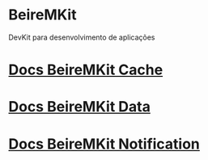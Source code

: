 # BeireMKit
DevKit para desenvolvimento de aplicações

# [Docs BeireMKit Cache](https://github.com/henriquemachado1993/beire-m-kit/tree/main/Code/BeireMKit.Cache)
# [Docs BeireMKit Data](https://github.com/henriquemachado1993/beire-m-kit/tree/main/Code/BeireMKit.Data)
# [Docs BeireMKit Notification](https://github.com/henriquemachado1993/beire-m-kit/tree/main/Code/BeireMKit.Notification)
